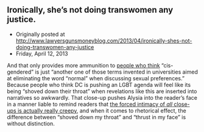 ## Ironically, she’s not doing transwomen any justice.

 * Originally posted at http://www.lawyersgunsmoneyblog.com/2013/04/ironically-shes-not-doing-transwomen-any-justice
 * Friday, April 12, 2013

And that only provides more ammunition to [people who think](http://www.breitbart.com/Big-Hollywood/2013/04/10/Batgirl-Comic-Character-Comes-Out-as-Transgender) “cis-gendered” is just “another one of those terms invented in universities aimed at  eliminating the word “normal” when discussing sexual preferences.” Because people who think DC is pushing an LGBT agenda will feel like its being “shoved down their throat” when revelations like this are inserted into narratives so awkwardly. That close-up pushes Alysia into the reader’s face in a manner liable to remind readers that [the forced intimacy of _all_ close-ups is actually really creepy](http://acephalous.typepad.com/acephalous/2012/09/game-of-thrones-winter-is-coming-.html), and when it comes to rhetorical effect, the difference between “shoved down my throat” and “thrust in my face” is without distinction.
